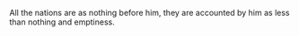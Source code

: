 All the nations are as nothing before him, they are accounted by him as less than nothing and emptiness.
